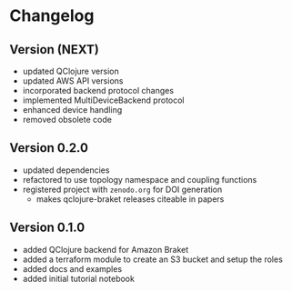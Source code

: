 # Changelog

## Version (NEXT)
* updated QClojure version
* updated AWS API versions
* incorporated backend protocol changes
* implemented MultiDeviceBackend protocol
* enhanced device handling
* removed obsolete code

## Version 0.2.0
* updated dependencies
* refactored to use topology namespace and coupling functions
* registered project with `zenodo.org` for DOI generation
  * makes qclojure-braket releases citeable in papers

## Version 0.1.0
* added QClojure backend for Amazon Braket
* added a terraform module to create an S3 bucket and setup the roles
* added docs and examples
* added initial tutorial notebook

